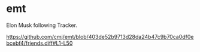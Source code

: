 # emt
Elon Musk following Tracker.

https://github.com/cmj/emt/blob/403de52b9713d28da24b47c9b70ca0df0ebcebf4/friends.diff#L1-L50
